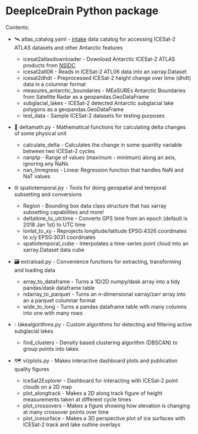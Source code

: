 # DeepIceDrain Python package

Contents:

- :artificial_satellite: atlas_catalog.yaml - [intake](https://intake.readthedocs.io) data catalog for accessing ICESat-2 ATLAS datasets and other Antarctic features
  - icesat2atlasdownloader - Download Antarctic ICESat-2 ATLAS products from [NSIDC](https://nsidc.org/data/ICESat-2)
  - icesat2atl06 - Reads in ICESat-2 ATL06 data into an xarray.Dataset
  - icesat2dhdt - Preprocessed ICESat-2 height change over time (dhdt) data in a columnar format
  - measures_antarctic_boundaries - MEaSUREs Antarctic Boundaries from Satellite Radar as a geopandas.GeoDataFrame
  - subglacial_lakes - ICESat-2 detected Antarctic subglacial lake polygons as a geopandas.GeoDataFrame
  - test_data - Sample ICESat-2 datasets for testing purposes

- :1234: deltamath.py - Mathematical functions for calculating delta changes of some physical unit
  - calculate_delta - Calculates the change in some quantity variable between two ICESat-2 cycles
  - nanptp - Range of values (maximum - minimum) along an axis, ignoring any NaNs
  - nan_linregress - Linear Regression function that handles NaN and NaT values

- :globe_with_meridians: spatiotemporal.py - Tools for doing geospatial and temporal subsetting and conversions
  - Region - Bounding box data class structure that has xarray subsetting capabilities and more!
  - deltatime_to_utctime - Converts GPS time from an epoch (default is 2018 Jan 1st) to UTC time
  - lonlat_to_xy - Reprojects longitude/latitude EPSG:4326 coordinates to x/y EPSG:3031 coordinates
  - spatiotemporal_cube - Interpolates a time-series point cloud into an xarray.Dataset data cube

- :card_file_box: extraload.py - Convenience functions for extracting, transforming and loading data
  - array_to_dataframe - Turns a 1D/2D numpy/dask array into a tidy pandas/dask dataframe table
  - ndarray_to_parquet - Turns an n-dimensional xarray/zarr array into an a parquet columnar format
  - wide_to_long - Turns a pandas dataframe table with many columns into one with many rows

- :droplet: lakealgorithms.py - Custom algorithms for detecting and filtering active subglacial lakes
  - find_clusters - Density based clustering algorithm (DBSCAN) to group points into lakes

- :world_map: vizplots.py - Makes interactive dashboard plots and publication quality figures
  - IceSat2Explorer - Dashboard for interacting with ICESat-2 point clouds on a 2D map
  - plot_alongtrack - Makes a 2D along track figure of height measurements taken at different cycle times
  - plot_crossovers - Makes a figure showing how elevation is changing at many crossover points over time
  - plot_icesurface - Makes a 3D perspective plot of ice surfaces with ICESat-2 track and lake outline overlays
